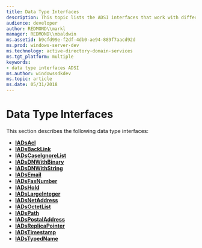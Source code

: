 ```yaml
---
title: Data Type Interfaces
description: This topic lists the ADSI interfaces that work with different data types.
audience: developer
author: REDMOND\\markl
manager: REDMOND\\mbaldwin
ms.assetid: b9cfd99e-f2df-4db0-ae94-889f7aacd92d
ms.prod: windows-server-dev
ms.technology: active-directory-domain-services
ms.tgt_platform: multiple
keywords:
- data type interfaces ADSI
ms.author: windowssdkdev
ms.topic: article
ms.date: 05/31/2018
---
```


# Data Type Interfaces

This section describes the following data type interfaces:

-   [**IADsAcl**](/windows/desktop/api/Iads/nn-iads-iadsacl)
-   [**IADsBackLink**](/windows/desktop/api/Iads/nn-iads-iadsbacklink)
-   [**IADsCaseIgnoreList**](/windows/desktop/api/Iads/nn-iads-iadscaseignorelist)
-   [**IADsDNWithBinary**](/windows/desktop/api/Iads/nn-iads-iadsdnwithbinary)
-   [**IADsDNWithString**](/windows/desktop/api/Iads/nn-iads-iadsdnwithstring)
-   [**IADsEmail**](/windows/desktop/api/Iads/nn-iads-iadsemail)
-   [**IADsFaxNumber**](/windows/desktop/api/Iads/nn-iads-iadsfaxnumber)
-   [**IADsHold**](/windows/desktop/api/Iads/nn-iads-iadshold)
-   [**IADsLargeInteger**](/windows/desktop/api/Iads/nn-iads-iadslargeinteger)
-   [**IADsNetAddress**](/windows/desktop/api/Iads/nn-iads-iadsnetaddress)
-   [**IADsOctetList**](/windows/desktop/api/Iads/nn-iads-iadsoctetlist)
-   [**IADsPath**](/windows/desktop/api/Iads/nn-iads-iadspath)
-   [**IADsPostalAddress**](/windows/desktop/api/Iads/nn-iads-iadspostaladdress)
-   [**IADsReplicaPointer**](/windows/desktop/api/Iads/nn-iads-iadsreplicapointer)
-   [**IADsTimestamp**](/windows/desktop/api/Iads/nn-iads-iadstimestamp)
-   [**IADsTypedName**](/windows/desktop/api/Iads/nn-iads-iadstypedname)

 

 





